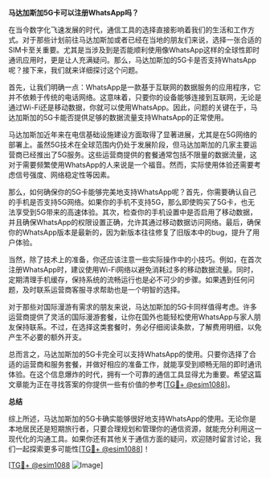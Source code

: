 **马达加斯加5G卡可以注册WhatsApp吗？**

在当今数字化飞速发展的时代，通信工具的选择直接影响着我们的生活和工作方式。对于那些计划前往马达加斯加或者已经在当地的朋友们来说，选择一张合适的SIM卡至关重要。尤其是当涉及到是否能顺利使用像WhatsApp这样的全球性即时通讯应用时，更是让人充满疑问。那么，马达加斯加的5G卡是否支持WhatsApp呢？接下来，我们就来详细探讨这个问题。

首先，让我们明确一点：WhatsApp是一款基于互联网的数据服务的应用程序，它并不依赖于传统的电话网络。这意味着，只要你的设备能够连接到互联网，无论是通过Wi-Fi还是移动数据，你就可以使用WhatsApp。因此，问题的关键在于，马达加斯加的5G卡能否提供足够的数据流量支持WhatsApp的正常使用。

马达加斯加近年来在电信基础设施建设方面取得了显著进展，尤其是在5G网络的部署上。虽然5G技术在全球范围内仍处于发展阶段，但马达加斯加的几家主要运营商已经推出了5G服务。这些运营商提供的套餐通常包括不限量的数据流量，这对于需要频繁使用WhatsApp的人来说是一个福音。然而，实际使用体验还需要考虑信号强度、网络稳定性等因素。

那么，如何确保你的5G卡能够完美地支持WhatsApp呢？首先，你需要确认自己的手机是否支持5G网络。如果你的手机不支持5G，那么即使购买了5G卡，也无法享受到5G带来的高速体验。其次，检查你的手机设置中是否启用了移动数据，并且确保WhatsApp的权限设置正确，允许其通过移动数据访问网络。最后，确保你的WhatsApp版本是最新的，因为新版本往往修复了旧版本中的bug，提升了用户体验。

当然，除了技术上的准备，你还应该注意一些实际操作中的小技巧。例如，在首次注册WhatsApp时，建议使用Wi-Fi网络以避免消耗过多的移动数据流量。同时，定期清理手机缓存，保持系统的流畅运行也是必不可少的步骤。如果遇到任何问题，及时联系运营商客服寻求帮助也是一个明智的选择。

对于那些对国际漫游有需求的朋友来说，马达加斯加的5G卡同样值得考虑。许多运营商提供了灵活的国际漫游套餐，让你在国外也能轻松使用WhatsApp与家人朋友保持联系。不过，在选择这类套餐时，务必仔细阅读条款，了解费用明细，以免产生不必要的额外开支。

总而言之，马达加斯加的5G卡完全可以支持WhatsApp的使用。只要你选择了合适的运营商和服务套餐，并做好相应的准备工作，就能享受到顺畅无阻的即时通讯体验。在这个信息爆炸的时代，拥有一个可靠的通信工具显得尤为重要。希望这篇文章能为正在寻找答案的你提供一些有价值的参考[[TG💪+ @esim1088](https://t.me/s/esim1088)]。

**总结**

综上所述，马达加斯加的5G卡确实能够很好地支持WhatsApp的使用。无论你是本地居民还是短期旅行者，只要合理规划和管理你的通信资源，就能充分利用这一现代化的沟通工具。如果你还有其他关于通信方面的疑问，欢迎随时留言讨论，我们一起探索更多可能性[[TG💪+ @esim1088](https://t.me/s/esim1088)]！

[[TG💪+ @esim1088](https://t.me/s/esim1088) ![Image](https://i.postimg.cc/4NQfJmqS/Snipaste-2025-05-13-00-14-12.png)]
